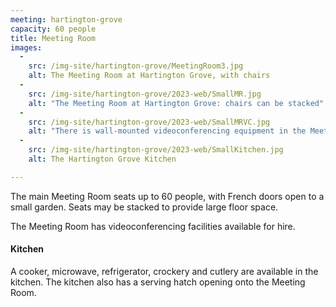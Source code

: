 ```yaml
---
meeting: hartington-grove
capacity: 60 people
title: Meeting Room
images:
  -
    src: /img-site/hartington-grove/MeetingRoom3.jpg
    alt: The Meeting Room at Hartington Grove, with chairs
  -
    src: /img-site/hartington-grove/2023-web/SmallMR.jpg
    alt: "The Meeting Room at Hartington Grove: chairs can be stacked"
  -
    src: /img-site/hartington-grove/2023-web/SmallMRVC.jpg
    alt: "There is wall-mounted videoconferencing equipment in the Meeting Room"
  -
    src: /img-site/hartington-grove/2023-web/SmallKitchen.jpg
    alt: The Hartington Grove Kitchen

---
```


The main Meeting Room seats up to 60 people, with French doors open to a small garden. Seats may be stacked to provide large floor space.

The Meeting Room has videoconferencing facilities available for hire.

#### Kitchen

A cooker, microwave, refrigerator, crockery and cutlery are available in the kitchen. The kitchen also has a serving hatch opening onto the Meeting Room.

